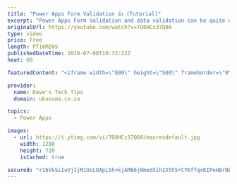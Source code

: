 ```yaml
---
title: "Power Apps Form Validation 👍 (Tutorial)"
excerpt: "Power Apps Form Validation and data validation can be quite daunting and it is important to decide where the logic and business rules should be triggered. In this video tutorial we show an easy way to manage validations on an entire Microsoft PowerApps Form before it causes a great big red error on the"
originalUrl: https://youtube.com/watch?v=7O8HCz37Q0A
type: video
price: Free
length: PT16M26S
publishedDateTime: 2019-07-08T19:33:22Z
heat: 60

featuredContent: "<iframe width=\"800\" height=\"500\" frameborder=\"0\" src=\"https://www.youtube.com/embed/7O8HCz37Q0A\" allow=\"accelerometer; autoplay; encrypted-media; gyroscope; picture-in-picture\" allowfullscreen></iframe>"

provider:
  name: Dave's Tech Tips
  domain: ukuvuma.co.za

topics:
  - Power Apps

images:
  - url: https://i.ytimg.com/vi/7O8HCz37Q0A/maxresdefault.jpg
    width: 1280
    height: 720
    isCached: true

secured: "r16VkSsIuVjIjM1UcLOApL5h+kjAMB6jBmedXihIXth5rCYKffqxKIPeHBrBE9M63HYlj+BmlR7bbixY6OY0nxLaF6+M1KNjZhXf/eexXFtknUWqpmmzmh41iFIbgIHJCQBCKmHyxq28ldCiMZwLkhpXVOHcO+YHWCVkuxJX2nAFYNQKmCRNjLxfF1/6X4Ti2T/8yZkU4VzWwYKLBtrcQNIP5ICHhhWWLaNA41Fw2Z7KaljhRjrLPIzYJFA9ZYi60Qj686mP8tEJHvRrTJkvseiwTyUaJOmBLK39ARfPyP45Bemv2nhZzdLeKqcVVBTCILbKgLvoafACIgk3dp7WBoDfDqXfrPhMuuZ8Re2BRJ6zqMpK9xtPVpFxfEqjfP3qqdkt6Ja0ITub3ryINKvNxU3cDITzoURDnj6eWnaQ42A=;cbCVlwjU8K/0a25is2PZUw=="
---
```


